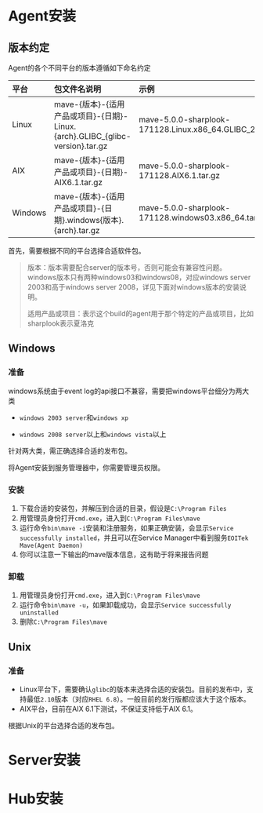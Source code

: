 # Agent安装

## 版本约定

Agent的各个不同平台的版本遵循如下命名约定

| 平台 | 包文件名说明 | 示例 |
| :--- | :--- | :--- |
| Linux | mave-{版本}-{适用产品或项目}-{日期}-Linux.{arch}.GLIBC\_{glibc-version}.tar.gz | mave-5.0.0-sharplook-171128.Linux.x86\_64.GLIBC\_2.10.tar.gz |
| AIX | mave-{版本}-{适用产品或项目}-{日期}-AIX6.1.tar.gz | mave-5.0.0-sharplook-171128.AIX6.1.tar.gz |
| Windows | mave-{版本}-{适用产品或项目}-{日期}.windows{版本}.{arch}.tar.gz | mave-5.0.0-sharplook-171128.windows03.x86\_64.tar.gz |

首先，需要根据不同的平台选择合适软件包。

> 版本：版本需要配合server的版本号，否则可能会有兼容性问题。windows版本只有两种windows03和windows08，对应windows server 2003和高于windows server 2008，详见下面对windows版本的安装说明。
>
> 适用产品或项目：表示这个build的agent用于那个特定的产品或项目，比如sharplook表示夏洛克

## Windows

### 准备

windows系统由于event log的api接口不兼容，需要把windows平台细分为两大类

* `windows 2003 server`和`windows xp`

* `windows 2008 server`以上和`windows vista`以上

针对两大类，需正确选择合适的发布包。

将Agent安装到服务管理器中，你需要管理员权限。

### 安装

1. 下载合适的安装包，并解压到合适的目录，假设是`C:\Program Files`
2. 用管理员身份打开`cmd.exe`，进入到`C:\Program Files\mave`
3. 运行命令`bin\mave -i`安装和注册服务，如果正确安装，会显示`Service successfully installed`，并且可以在Service Manager中看到服务`EOITek Mave(Agent Daemon)`
4. 你可以注意一下输出的mave版本信息，这有助于将来报告问题

### 卸载

1. 用管理员身份打开`cmd.exe`，进入到`C:\Program Files\mave`
2. 运行命令`bin\mave -u`，如果卸载成功，会显示`Service successfully uninstalled`
3. 删除`C:\Program Files\mave`

## Unix

### 准备

* Linux平台下，需要确认`glibc`的版本来选择合适的安装包。目前的发布中，支持最低`2.10`版本（对应`RHEL 6.8`）。一般目前的发行版都应该大于这个版本。
* AIX平台，目前在AIX 6.1下测试，不保证支持低于AIX 6.1。

根据Unix的平台选择合适的发布包。

# Server安装

# Hub安装



